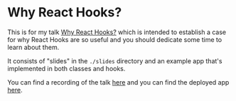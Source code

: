 # Why React Hooks?

This is for my talk
[Why React Hooks?](https://kentcdodds.com/talks/#why-react-hooks)
which is intended to establish a case for why React Hooks
are so useful and you should dedicate some time to learn
about them.

It consists of "slides" in the `./slides` directory and an
example app that's implemented in both classes and hooks.

You can find a recording of the talk
[here](https://www.youtube.com/watch?v=zWsZcBiwgVE&list=PLV5CVI1eNcJgNqzNwcs4UKrlJdhfDjshf)
and you can find the deployed app
[here](https://geo-chat.netlify.com/).
